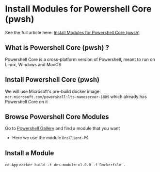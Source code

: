 # Install Modules for Powershell Core (pwsh)

See the full article here: [Install Modules for Powershell Core (pwsh)](https://coolstercodes.com/installing-modules-for-powershell-core-pwsh/)

## What is Powershell Core (pwsh) ?
Powershell Core is a cross-platform version of Powershell, meant to run on Linux, Windows and MacOS

## Install Powershell Core (pwsh)
We will use Microsoft's pre-build docker image `mcr.microsoft.com/powershell:lts-nanoserver-1809` which already has Powershell Core on it

## Browse Powershell Core Modules
Go to [Powershell Gallery](https://www.powershellgallery.com/) and find a module that you want
- Here we use the module `DnsClient-PS`

## Install a Module
`cd App`
`docker build -t dns-module:v1.0.0 -f Dockerfile .`